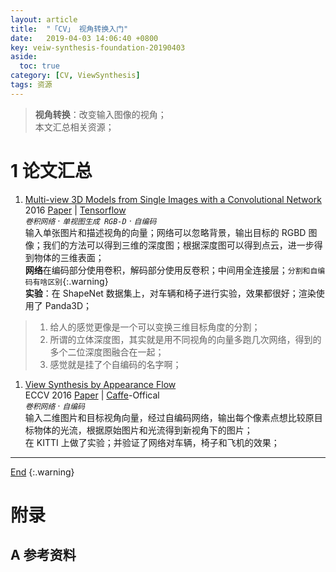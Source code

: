 ```yaml
---
layout: article
title:  "「CV」 视角转换入门"
date:   2019-04-03 14:06:40 +0800
key: veiw-synthesis-foundation-20190403
aside:
  toc: true
category: [CV, ViewSynthesis]
tags: 资源
---
```

<span id="head"></span>   
>**视角转换**：改变输入图像的视角；        
本文汇总相关资源；   

<!--more-->  

# 1 论文汇总


1. [Multi-view 3D Models from Single Images with a Convolutional Network](http://cn.arxiv.org/abs/1511.06702)   
2016 [Paper](https://arxiv.org/abs/1511.06702) | [Tensorflow](https://github.com/lmb-freiburg/mv3d)   
*`卷积网络` · `单视图生成 RGB-D` · `自编码`*  
输入单张图片和描述视角的向量；网络可以忽略背景，输出目标的 RGBD 图像；我们的方法可以得到三维的深度图；根据深度图可以得到点云，进一步得到物体的三维表面；  
**网络**在编码部分使用卷积，解码部分使用反卷积；中间用全连接层；`分割和自编码有啥区别`{:.warning}    
**实验**：在 ShapeNet 数据集上，对车辆和椅子进行实验，效果都很好；渲染使用了 Panda3D；  
>1. 给人的感觉更像是一个可以变换三维目标角度的分割；   
>1. 所谓的立体深度图，其实就是用不同视角的向量多跑几次网络，得到的多个二位深度图融合在一起；  
>1. 感觉就是挂了个自编码的名字啊；  

1. [View Synthesis by Appearance Flow](http://cn.arxiv.org/abs/1605.03557)   
ECCV 2016 [Paper](https://arxiv.org/abs/1605.03557) | [Caffe](https://github.com/tinghuiz/appearance-flow)-Offical    
*`卷积网络` · `自编码`*  
输入二维图片和目标视角向量，经过自编码网络，输出每个像素点想比较原目标物体的光流，根据原始图片和光流得到新视角下的图片；   
在 KITTI 上做了实验；并验证了网络对车辆，椅子和飞机的效果；    

-------------------  
 [End](#1-论文汇总)
{:.warning}  


# 附录
## A 参考资料
